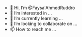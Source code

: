 - 👋 Hi, I’m @FaysalAhmedRuddro
- 👀 I’m interested in ...
- 🌱 I’m currently learning ...
- 💞️ I’m looking to collaborate on ...
- 📫 How to reach me ...

<!---
FaysalAhmedRuddro/FaysalAhmedRuddro is a ✨ special ✨ repository because its `README.md` (this file) appears on your GitHub profile.
You can click the Preview link to take a look at your changes.
--->
